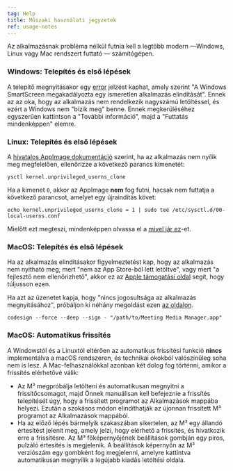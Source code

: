 ```yaml
---
tag: Help
title: Műszaki használati jegyzetek
ref: usage-notes
---
```


Az alkalmazásnak probléma nélkül futnia kell a legtöbb modern —Windows, Linux vagy Mac rendszert futtató — számítógépen.

### Windows: Telepítés és első lépések

A telepítő megnyitásakor egy [error](assets/img/other/win-smartscreen.png) jelzést kaphat, amely szerint "A Windows SmartScreen megakadályozta egy ismeretlen alkalmazás elindítását". Ennek az az oka, hogy az alkalmazás nem rendelkezik nagyszámú letöltéssel, és ezért a Windows nem "bízik meg" benne. Ennek megkerüléséhez egyszerűen kattintson a "További információ", majd a "Futtatás mindenképpen" elemre.

### Linux: Telepítés és első lépések

A [hivatalos AppImage dokumentáció](https://docs.appimage.org/user-guide/troubleshooting/electron-sandboxing.html) szerint, ha az alkalmazás nem nyílik meg megfelelően, ellenőrizze a következő parancs kimenetét:

`ysctl kernel.unprivileged_userns_clone`

Ha a kimenet `0`, akkor az AppImage **nem** fog futni, hacsak nem futtatja a következő parancsot, amelyet egy újraindítás követ:

`echo kernel.unprivileged_userns_clone = 1 | sudo tee /etc/sysctl.d/00-local-userns.conf`

Mielőtt ezt megteszi, mindenképpen olvassa el a [mivel jár ez](https://lwn.net/Articles/673597/)-et.

### MacOS: Telepítés és első lépések

Ha az alkalmazás elindításakor figyelmeztetést kap, hogy az alkalmazás nem nyitható meg, mert "nem az App Store-ból lett letöltve", vagy mert "a fejlesztő nem ellenőrizhető", akkor ez az [Apple támogatási oldal](https://support.apple.com/en-ca/HT202491) segít, hogy túljusson ezen.

Ha azt az üzenetet kapja, hogy "nincs jogosultsága az alkalmazás megnyitásához", próbáljon ki néhány megoldást ezen [az oldalon](https://stackoverflow.com/questions/64842819/cant-run-app-because-of-permission-in-big-sur/64895860).

`codesign --force --deep --sign - "/path/to/Meeting Media Manager.app"`

### MacOS: Automatikus frissítés

A Windowstól és a Linuxtól eltérően az automatikus frissítési funkció **nincs** implementálva a macOS rendszeren, és technikai okokból valószínűleg soha nem is lesz. A Mac-felhasználókkal azonban két dolog fog történni, amikor a frissítés elérhetővé válik:

- Az M³ megpróbálja letölteni és automatikusan megnyitni a frissítőcsomagot, majd Önnek manuálisan kell befejeznie a frissítés telepítését úgy, hogy a frissített programot az Alkalmazások mappába helyezi. Ezután a szokásos módon elindíthatják az újonnan frissített M³ programot az Alkalmazások mappából.
- Ha az előző lépés bármelyik szakaszában sikertelen, az M³ egy állandó értesítést jelenít meg, amely jelzi, hogy elérhető a frissítés, és hivatkozik erre a frissítésre. Az M³ főképernyőjének beállítások gombján egy piros, pulzáló értesítés is megjelenik. A beállítások képernyőn az M³ verziószám egy gombként fog megjelenni, amelyre kattintva automatikusan megnyílik a legújabb kiadás letöltési oldala.
